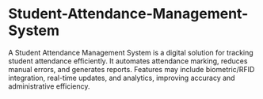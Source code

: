 # Student-Attendance-Management-System
A Student Attendance Management System is a digital solution for tracking student attendance efficiently. It automates attendance marking, reduces manual errors, and generates reports. Features may include biometric/RFID integration, real-time updates, and analytics, improving accuracy and administrative efficiency.
